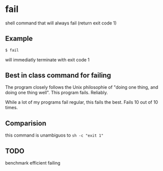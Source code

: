 # fail

shell command that will always fail (return exit code 1)

## Example

```sh
$ fail
```

will immediatly terminate with exit code 1

## Best in class command for failing

The program closely follows the Unix philosophie of "doing one thing, and doing one thing well".
This program fails. Reliably.

While a lot of my programs fail regular, this fails the best. Fails 10 out of 10 times.

## Comparision

this command is unambiguos to `sh -c "exit 1"`

## TODO
benchmark efficient failing
